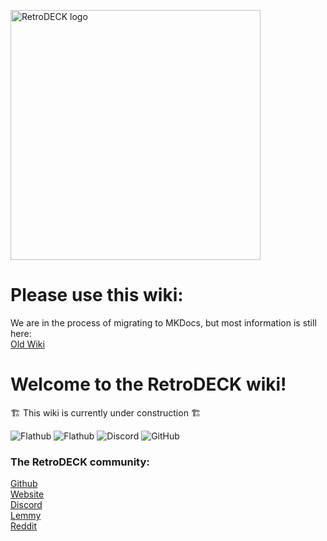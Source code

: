 <p float="center">
    <img src="https://github.com/XargonWan/RetroDECK/blob/main/res/logo.png?raw=true" alt="RetroDECK logo" width="400"/>
</p>


# Please use this wiki:

We are in the process of migrating to MKDocs, but most information is still here:<br>
[Old Wiki](https://github.com/XargonWan/RetroDECK/wiki)

# Welcome to the **RetroDECK wiki**!

🏗️ This wiki is currently under construction 🏗️

![Flathub](https://img.shields.io/flathub/downloads/net.retrodeck.retrodeck)
![Flathub](https://img.shields.io/flathub/v/net.retrodeck.retrodeck)
![Discord](https://img.shields.io/discord/951662718102962256?label=discord)
![GitHub](https://img.shields.io/github/license/XargonWan/RetroDECK)

### The RetroDECK community:

[Github](https://github.com/XargonWan/) <br/>
[Website](https://retrodeck.net) <br/>
[Discord](https://discord.gg/Dz3szYsP8g)<br/>
[Lemmy](https://lemmy.zip/c/retrodeck)<br/>
[Reddit](https://www.reddit.com/r/retrodeck)<br/>
